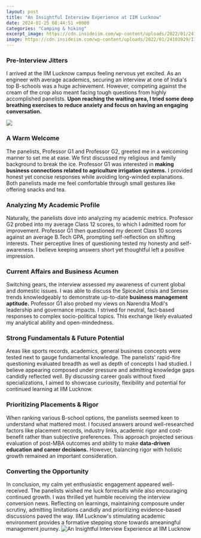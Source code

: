 ```yaml
---
layout: post
title: "An Insightful Interview Experience at IIM Lucknow"
date: 2024-01-25 08:44:51 +0000
categories: "Camping & hiking"
excerpt_image: https://cdn.insideiim.com/wp-content/uploads/2022/01/24103929/IIM-L-9-scaled.jpg
image: https://cdn.insideiim.com/wp-content/uploads/2022/01/24103929/IIM-L-9-scaled.jpg
---
```


### Pre-Interview Jitters
I arrived at the IIM Lucknow campus feeling nervous yet excited. As an engineer with average academics, securing an interview at one of India's top B-schools was a huge achievement. However, competing against the cream of the crop also meant facing tough questions from highly accomplished panelists. **Upon reaching the waiting area, I tried some deep breathing exercises to reduce anxiety and focus on having an engaging conversation.**

![](https://backend.insideiim.com/wp-content/uploads/2019/01/iim-l-interview.jpg)
### A Warm Welcome
The panelists, Professor G1 and Professor G2, greeted me in a welcoming manner to set me at ease. We first discussed my religious and family background to break the ice. Professor G1 was interested in **making business connections related to agriculture irrigation systems.** I provided honest yet concise responses while avoiding long-winded explanations. Both panelists made me feel comfortable through small gestures like offering snacks and tea.
### Analyzing My Academic Profile  
Naturally, the panelists dove into analyzing my academic metrics. Professor G2 probed into my average Class 12 scores, to which I admitted room for improvement. Professor G1 then questioned my decent Class 10 scores against an average B.Tech GPA, prompting self-reflection on shifting interests. Their perceptive lines of questioning tested my honesty and self-awareness. I believe keeping answers short yet thoughtful left a positive impression. 
### Current Affairs and Business Acumen 
Switching gears, the interview assessed my awareness of current global and domestic issues. I was able to discuss the SpiceJet crisis and Sensex trends knowledgeably to demonstrate up-to-date **business management aptitude.** Professor G1 also probed my views on Narendra Modi's leadership and governance impacts. I strived for neutral, fact-based responses to complex socio-political topics. This exchange likely evaluated my analytical ability and open-mindedness.
### Strong Fundamentals & Future Potential 
Areas like sports records, academics, general business concepts were tested next to gauge fundamental knowledge. The panelists' rapid-fire questioning evaluated breadth as well as depth of concepts I had studied. I believe appearing composed under pressure and admitting knowledge gaps candidly reflected well. By discussing career goals without fixed specializations, I aimed to showcase curiosity, flexibility and potential for continued learning at IIM Lucknow. 
### Prioritizing Placements & Rigor
When ranking various B-school options, the panelists seemed keen to understand what mattered most. I focused answers around well-researched factors like placement records, industry links, academic rigor and cost-benefit rather than subjective preferences. This approach projected serious evaluation of post-MBA outcomes and ability to make **data-driven education and career decisions.** However, balancing rigor with holistic growth remained an important consideration.
### Converting the Opportunity 
In conclusion, my calm yet enthusiastic engagement appeared well-received. The panelists wished me luck forresults while also encouraging continued growth. I was thrilled yet humble receiving the interview conversion news. Reflecting on learnings, maintaining composure under scrutiny, admitting limitations candidly and prioritizing evidence-based discussions paved the way. IIM Lucknow's stimulating academic environment provides a formative stepping stone towards ameaningful management journey.
![An Insightful Interview Experience at IIM Lucknow](https://cdn.insideiim.com/wp-content/uploads/2022/01/24103929/IIM-L-9-scaled.jpg)